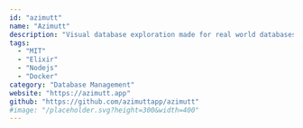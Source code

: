 ```yaml
---
id: "azimutt"
name: "Azimutt"
description: "Visual database exploration made for real world databases (big and messy). Explore your database schema as well as data, document them, extend them and even get analysis and guidelines."
tags:
  - "MIT"
  - "Elixir"
  - "Nodejs"
  - "Docker"
category: "Database Management"
website: "https://azimutt.app"
github: "https://github.com/azimuttapp/azimutt"
#image: "/placeholder.svg?height=300&width=400"
---
```


